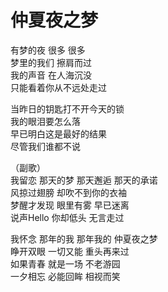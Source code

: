 # 仲夏夜之梦

有梦的夜 很多 很多  
梦里的我们 擦肩而过  
我的声音  在人海沉没  
只能看着你从不远处走过

当昨日的钥匙打不开今天的锁  
我的眼泪要怎么落  
早已明白这是最好的结果  
尽管我们谁都不说  

（副歌）  
我留恋  那天的梦  那天邂逅  那天的承诺  
风掠过翅膀  却吹不到你的衣袖  
梦醒才发现  眼里有雾 早已迷离  
说声Hello   你却低头 无言走过  

我怀念 那年的我 那年我的 仲夏夜之梦  
睁开双眼 一切又能 重头再来过  
如果青春 就是一场 不老游园  
一夕相忘 必能回眸 相视而笑  

 



